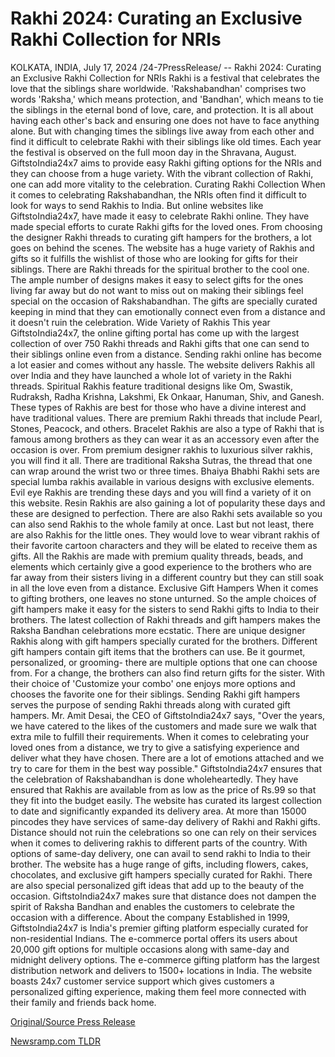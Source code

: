 # Rakhi 2024: Curating an Exclusive Rakhi Collection for NRIs

KOLKATA, INDIA, July 17, 2024 /24-7PressRelease/ --   Rakhi 2024: Curating an Exclusive Rakhi Collection for NRIs  Rakhi is a festival that celebrates the love that the siblings share worldwide. 'Rakshabandhan' comprises two words 'Raksha,' which means protection, and 'Bandhan', which means to tie the siblings in the eternal bond of love, care, and protection. It is all about having each other's back and ensuring one does not have to face anything alone. But with changing times the siblings live away from each other and find it difficult to celebrate Rakhi with their siblings like old times. Each year the festival is observed on the full moon day in the Shravana, August. GiftstoIndia24x7 aims to provide easy Rakhi gifting options for the NRIs and they can choose from a huge variety. With the vibrant collection of Rakhi, one can add more vitality to the celebration.  Curating Rakhi Collection  When it comes to celebrating Rakshabandhan, the NRIs often find it difficult to look for ways to send Rakhis to India. But online websites like GiftstoIndia24x7, have made it easy to celebrate Rakhi online. They have made special efforts to curate Rakhi gifts for the loved ones. From choosing the designer Rakhi threads to curating gift hampers for the brothers, a lot goes on behind the scenes. The website has a huge variety of Rakhis and gifts so it fulfills the wishlist of those who are looking for gifts for their siblings. There are Rakhi threads for the spiritual brother to the cool one. The ample number of designs makes it easy to select gifts for the ones living far away but do not want to miss out on making their siblings feel special on the occasion of Rakshabandhan. The gifts are specially curated keeping in mind that they can emotionally connect even from a distance and it doesn't ruin the celebration.  Wide Variety of Rakhis  This year GiftstoIndia24x7, the online gifting portal has come up with the largest collection of over 750 Rakhi threads and Rakhi gifts that one can send to their siblings online even from a distance. Sending rakhi online has become a lot easier and comes without any hassle. The website delivers Rakhis all over India and they have launched a whole lot of variety in the Rakhi threads. Spiritual Rakhis feature traditional designs like Om, Swastik, Rudraksh, Radha Krishna, Lakshmi, Ek Onkaar, Hanuman, Shiv, and Ganesh. These types of Rakhis are best for those who have a divine interest and have traditional values. There are premium Rakhi threads that include Pearl, Stones, Peacock, and others. Bracelet Rakhis are also a type of Rakhi that is famous among brothers as they can wear it as an accessory even after the occasion is over. From premium designer rakhis to luxurious silver rakhis, you will find it all. There are traditional Raksha Sutras, the thread that one can wrap around the wrist two or three times. Bhaiya Bhabhi Rakhi sets are special lumba rakhis available in various designs with exclusive elements. Evil eye Rakhis are trending these days and you will find a variety of it on this website. Resin Rakhis are also gaining a lot of popularity these days and these are designed to perfection. There are also Rakhi sets available so you can also send Rakhis to the whole family at once. Last but not least, there are also Rakhis for the little ones. They would love to wear vibrant rakhis of their favorite cartoon characters and they will be elated to receive them as gifts. All the Rakhis are made with premium quality threads, beads, and elements which certainly give a good experience to the brothers who are far away from their sisters living in a different country but they can still soak in all the love even from a distance.  Exclusive Gift Hampers  When it comes to gifting brothers, one leaves no stone unturned. So the ample choices of gift hampers make it easy for the sisters to send Rakhi gifts to India to their brothers. The latest collection of Rakhi threads and gift hampers makes the Raksha Bandhan celebrations more ecstatic. There are unique designer Rakhis along with gift hampers specially curated for the brothers. Different gift hampers contain gift items that the brothers can use. Be it gourmet, personalized, or grooming- there are multiple options that one can choose from. For a change, the brothers can also find return gifts for the sister. With their choice of 'Customize your combo' one enjoys more options and chooses the favorite one for their siblings. Sending Rakhi gift hampers serves the purpose of sending Rakhi threads along with curated gift hampers. Mr. Amit Desai, the CEO of GiftstoIndia24x7 says, "Over the years, we have catered to the likes of the customers and made sure we walk that extra mile to fulfill their requirements. When it comes to celebrating your loved ones from a distance, we try to give a satisfying experience and deliver what they have chosen. There are a lot of emotions attached and we try to care for them in the best way possible."  GiftstoIndia24x7 ensures that the celebration of Rakshabandhan is done wholeheartedly. They have ensured that Rakhis are available from as low as the price of Rs.99 so that they fit into the budget easily. The website has curated its largest collection to date and significantly expanded its delivery area. At more than 15000 pincodes they have services of same-day delivery of Rakhi and Rakhi gifts. Distance should not ruin the celebrations so one can rely on their services when it comes to delivering rakhis to different parts of the country. With options of same-day delivery, one can avail to send rakhi to India to their brother. The website has a huge range of gifts, including flowers, cakes, chocolates, and exclusive gift hampers specially curated for Rakhi. There are also special personalized gift ideas that add up to the beauty of the occasion. GiftstoIndia24x7 makes sure that distance does not dampen the spirit of Raksha Bandhan and enables the customers to celebrate the occasion with a difference.  About the company  Established in 1999, GiftstoIndia24x7 is India's premier gifting platform especially curated for non-residential Indians. The e-commerce portal offers its users about 20,000 gift options for multiple occasions along with same-day and midnight delivery options. The e-commerce gifting platform has the largest distribution network and delivers to 1500+ locations in India. The website boasts 24x7 customer service support which gives customers a personalized gifting experience, making them feel more connected with their family and friends back home. 

[Original/Source Press Release](https://www.24-7pressrelease.com/press-release/512571/rakhi-2024-curating-an-exclusive-rakhi-collection-for-nris) 

[Newsramp.com TLDR](https://newsramp.com/None) 